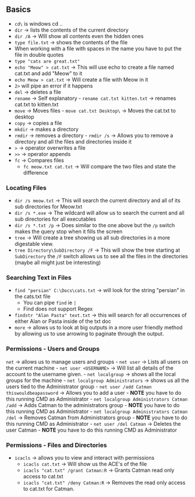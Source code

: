 ## Basics
- ```cd\``` is windows cd ..
- ```dir``` -> lists the contents of the current directory
- ```dir /A``` -> WIll show all contents even the hidden ones
- ```type file.txt``` -> shows the contents of the file
- When working with a file with spaces in the name you have to put the file in double quotes
- ```type "cats are great.txt"```
- ```echo "Meow" > cat.txt``` -> This will use echo to create a file named cat.txt and add "Meow" to it
- ```echo Meow > cat.txt``` -> Will create a file with Meow in it
- ```2>``` will pipe an error if it happens
- ```del``` -> deletes a file
- ```rename``` -> Self explanatory
		- ```rename cat.txt kitten.txt``` -> renames cat.txt to kitten.txt
- ```move``` -> Moves files
		- ```move cat.txt Desktop\``` -> Moves the cat.txt to desktop
- ```copy``` -> copies a file
- ```mkdir``` -> makes a directory
- ```rmdir``` -> removes a directory
		- ```rmdir /s``` -> Allows you to remove a directory and all the files and directories inside it
- ```>``` -> operator overwrites a file
- ```>>``` -> operator appends
- ```fc``` -> Compares files
	- ```fc meow.txt cat.txt``` -> Will compare the two files and state the difference

### Locating Files
- ```dir /s meow.txt``` -> This will search the current directory and all of its sub directories for Meow.txt
- ```dir /s *.exe``` -> The wildcard will allow us to search the current and all sub directories for all executables
- ```dir /s *.txt /p``` -> Does similar to the one above but the ```/p``` switch makes the query stop when it fills the screen
- ```tree``` -> Will create a tree showing us all sub directories in a more digestable view.
- ```tree Directory\SubDirectory /F``` -> This will show the tree starting at ```SubDirectory``` the ```/F``` switch allows us to see all the files in the directories (maybe all might just be interesting)

### Searching Text in Files
- ```find "persian" C:\Docs\cats.txt``` -> will look for the string "persian" in the cats.txt file
	- You can pipe ```find``` ie ```|```
	- Find does not support Regex
- ```findstr "Alan Pasta" text.txt``` -> this will search for all occurrences of either Alan or Pasta inside of the txt doc
- ```more``` -> allows us to look at big outputs in a more user friendly method by allowing us to use arrowing to paginate through the output.

### Permissions - Users and Groups
```net``` -> allows us to manage users and groups
	- ```net user``` -> Lists all users on the current machine
	- ```net user <USERNAME>``` -> Will list all details of the account to the username given.
	- ```net localgroup``` -> shows all the local groups for the machine
	- ```net localgroup Administrators``` -> shows us all the users tied to the Administrator group
	- ```net user /add Catman thiswouldbeapassword``` -> Allows you to add a user 
		- ****NOTE**** you have to do this running CMD as Administrator
	- ```net localgroup Administrators Catman /add``` -> Adds Catman to the administrators group
		- ****NOTE**** you have to do this running CMD as Administrator
	- ```net localgroup Administrators Catman /del``` -> Removes Catman from Administrators group
		- ****NOTE**** you have to do this running CMD as Administrator
	- ```net user /del Catman``` -> Deletes the user Catman
		- ****NOTE**** you have to do this running CMD as Administrator

### Permissions - Files and Directories
- ```icacls``` -> allows you to view and interact with permissions
	- ```icacls cat.txt``` -> Will show us the ACE's of the file
	- ```icacls "cat.txt" /grant Catman:R``` -> Grants Catman read only access to cat.txt
	- ```icacls "cat.txt" /deny Catman:R``` -> Removes the read only access to cat.txt for Catman.